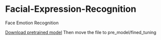 # Facial-Expression-Recognition
 Face Emotion Recognition
 
 
[Download pretrained model](https://drive.google.com/uc?export=download&id=1-Ak4Ke4XgxsD8Uc9Q0QNWzDQB01ZJn25)
Then move the file to pre_model/fined_tuning
